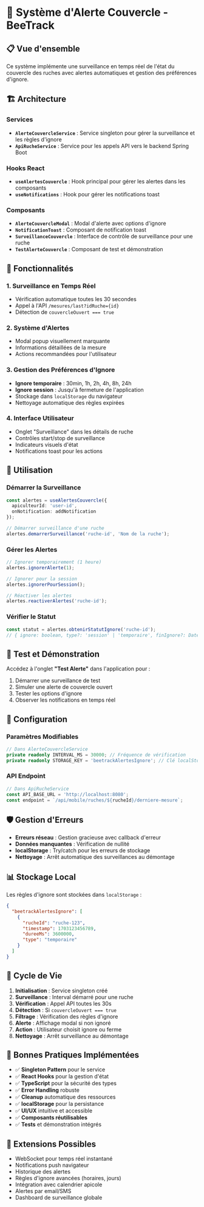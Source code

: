 # 🚨 Système d'Alerte Couvercle - BeeTrack

## 📋 Vue d'ensemble

Ce système implémente une surveillance en temps réel de l'état du couvercle des ruches avec alertes automatiques et gestion des préférences d'ignore.

## 🏗️ Architecture

### Services
- **`AlerteCouvercleService`** : Service singleton pour gérer la surveillance et les règles d'ignore
- **`ApiRucheService`** : Service pour les appels API vers le backend Spring Boot

### Hooks React
- **`useAlertesCouvercle`** : Hook principal pour gérer les alertes dans les composants
- **`useNotifications`** : Hook pour gérer les notifications toast

### Composants
- **`AlerteCouvercleModal`** : Modal d'alerte avec options d'ignore
- **`NotificationToast`** : Composant de notification toast
- **`SurveillanceCouvercle`** : Interface de contrôle de surveillance pour une ruche
- **`TestAlerteCouvercle`** : Composant de test et démonstration

## 🔧 Fonctionnalités

### 1. Surveillance en Temps Réel
- Vérification automatique toutes les 30 secondes
- Appel à l'API `/mesures/last?idRuche={id}`
- Détection de `couvercleOuvert === true`

### 2. Système d'Alertes
- Modal popup visuellement marquante
- Informations détaillées de la mesure
- Actions recommandées pour l'utilisateur

### 3. Gestion des Préférences d'Ignore
- **Ignore temporaire** : 30min, 1h, 2h, 4h, 8h, 24h
- **Ignore session** : Jusqu'à fermeture de l'application
- Stockage dans `localStorage` du navigateur
- Nettoyage automatique des règles expirées

### 4. Interface Utilisateur
- Onglet "Surveillance" dans les détails de ruche
- Contrôles start/stop de surveillance
- Indicateurs visuels d'état
- Notifications toast pour les actions

## 🚀 Utilisation

### Démarrer la Surveillance
```typescript
const alertes = useAlertesCouvercle({
  apiculteurId: 'user-id',
  onNotification: addNotification
});

// Démarrer surveillance d'une ruche
alertes.demarrerSurveillance('ruche-id', 'Nom de la ruche');
```

### Gérer les Alertes
```typescript
// Ignorer temporairement (1 heure)
alertes.ignorerAlerte(1);

// Ignorer pour la session
alertes.ignorerPourSession();

// Réactiver les alertes
alertes.reactiverAlertes('ruche-id');
```

### Vérifier le Statut
```typescript
const statut = alertes.obtenirStatutIgnore('ruche-id');
// { ignore: boolean, type?: 'session' | 'temporaire', finIgnore?: Date }
```

## 📱 Test et Démonstration

Accédez à l'onglet **"Test Alerte"** dans l'application pour :
1. Démarrer une surveillance de test
2. Simuler une alerte de couvercle ouvert
3. Tester les options d'ignore
4. Observer les notifications en temps réel

## 🔧 Configuration

### Paramètres Modifiables
```typescript
// Dans AlerteCouvercleService
private readonly INTERVAL_MS = 30000; // Fréquence de vérification
private readonly STORAGE_KEY = 'beetrackAlertesIgnore'; // Clé localStorage
```

### API Endpoint
```typescript
// Dans ApiRucheService
const API_BASE_URL = 'http://localhost:8080';
const endpoint = `/api/mobile/ruches/${rucheId}/derniere-mesure`;
```

## 🛡️ Gestion d'Erreurs

- **Erreurs réseau** : Gestion gracieuse avec callback d'erreur
- **Données manquantes** : Vérification de nullité
- **localStorage** : Try/catch pour les erreurs de stockage
- **Nettoyage** : Arrêt automatique des surveillances au démontage

## 📊 Stockage Local

Les règles d'ignore sont stockées dans `localStorage` :
```json
{
  "beetrackAlertesIgnore": [
    {
      "rucheId": "ruche-123",
      "timestamp": 1703123456789,
      "dureeMs": 3600000,
      "type": "temporaire"
    }
  ]
}
```

## 🔄 Cycle de Vie

1. **Initialisation** : Service singleton créé
2. **Surveillance** : Interval démarré pour une ruche
3. **Vérification** : Appel API toutes les 30s
4. **Détection** : Si `couvercleOuvert === true`
5. **Filtrage** : Vérification des règles d'ignore
6. **Alerte** : Affichage modal si non ignoré
7. **Action** : Utilisateur choisit ignore ou ferme
8. **Nettoyage** : Arrêt surveillance au démontage

## 🎯 Bonnes Pratiques Implémentées

- ✅ **Singleton Pattern** pour le service
- ✅ **React Hooks** pour la gestion d'état
- ✅ **TypeScript** pour la sécurité des types
- ✅ **Error Handling** robuste
- ✅ **Cleanup** automatique des ressources
- ✅ **localStorage** pour la persistance
- ✅ **UI/UX** intuitive et accessible
- ✅ **Composants réutilisables**
- ✅ **Tests** et démonstration intégrés

## 🔮 Extensions Possibles

- WebSocket pour temps réel instantané
- Notifications push navigateur
- Historique des alertes
- Règles d'ignore avancées (horaires, jours)
- Intégration avec calendrier apicole
- Alertes par email/SMS
- Dashboard de surveillance globale 